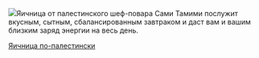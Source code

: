 <!--2025-09-14 14:02:27-->
<div class="yb">
  <div class="rss povarenok"><a href="https://www.povarenok.ru/recipes/show/183077/"><img src="https://www.povarenok.ru/data/cache/2025sep/14/57/3189859_13064-640x480.jpg"></a>Яичница от палестинского шеф-повара Сами Тамими послужит вкусным, сытным, сбалансированным завтраком и даст вам и вашим близким заряд энергии на весь день. <p class="titl"><a href="https://www.povarenok.ru/recipes/show/183077/">Яичница по-палестински</a></p></div>
</div>
